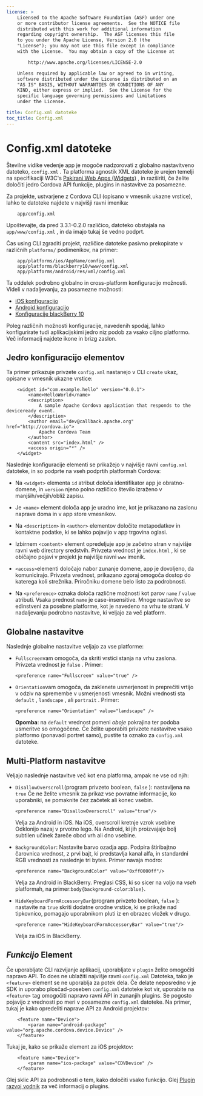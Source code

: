 ```yaml
---
license: >
    Licensed to the Apache Software Foundation (ASF) under one
    or more contributor license agreements.  See the NOTICE file
    distributed with this work for additional information
    regarding copyright ownership.  The ASF licenses this file
    to you under the Apache License, Version 2.0 (the
    "License"); you may not use this file except in compliance
    with the License.  You may obtain a copy of the License at

        http://www.apache.org/licenses/LICENSE-2.0

    Unless required by applicable law or agreed to in writing,
    software distributed under the License is distributed on an
    "AS IS" BASIS, WITHOUT WARRANTIES OR CONDITIONS OF ANY
    KIND, either express or implied.  See the License for the
    specific language governing permissions and limitations
    under the License.

title: Config.xml datoteke
toc_title: Config.xml
---
```


# Config.xml datoteke

Številne vidike vedenje app je mogoče nadzorovati z globalno nastavitveno datoteko, `config.xml` . Ta platforma agnostik XML datoteke je urejen temelji na specifikaciji W3C's [Pakirani Web Apps (Widgets)][1] , in razširiti, če želite določiti jedro Cordova API funkcije, plugins in nastavitve za posamezne.

 [1]: http://www.w3.org/TR/widgets/

Za projekte, ustvarjene z Cordova CLI (opisano v vmesnik ukazne vrstice), lahko te datoteke najdete v najvišji ravni imenika:

        app/config.xml
    

Upoštevajte, da pred 3.3.1-0.2.0 različico, datoteko obstajala na `app/www/config.xml` , in da imajo tukaj še vedno podprt.

Čas using CLI zgraditi projekt, različice datoteke pasivno prekopirate v različnih `platforms/` podimenikov, na primer:

        app/platforms/ios/AppName/config.xml
        app/platforms/blackberry10/www/config.xml
        app/platforms/android/res/xml/config.xml
    

Ta oddelek podrobno globalno in cross-platform konfiguracijo možnosti. Videli v nadaljevanju, za posamezne možnosti:

*   [iOS konfiguracijo](../guide/platforms/ios/config.html)
*   [Android konfiguracijo](../guide/platforms/android/config.html)
*   [Konfiguracije blackBerry 10](../guide/platforms/blackberry10/config.html)

Poleg različnih možnosti konfiguracije, navedenih spodaj, lahko konfigurirate tudi aplikacijskimi jedro niz podob za vsako ciljno platformo. Več informacij najdete ikone in brizg zaslon.

## Jedro konfiguracijo elementov

Ta primer prikazuje privzete `config.xml` nastanejo v CLI `create` ukaz, opisane v vmesnik ukazne vrstice:

        <widget id="com.example.hello" version="0.0.1">
            <name>HelloWorld</name>
            <description>
                A sample Apache Cordova application that responds to the deviceready event.
            </description>
            <author email="dev@callback.apache.org" href="http://cordova.io">
                Apache Cordova Team
            </author>
            <content src="index.html" />
            <access origin="*" />
        </widget>
    

Naslednje konfiguracije elementi se prikažejo v najvišje ravni `config.xml` datoteke, in so podprte na vseh podprtih platformah Cordova:

*   Na `<widget>` elementa `id` atribut določa identifikator app je obratno-domene, in `version` njeno polno različico število izraženo v manjših/večjih/obliž zapisu.

*   Je `<name>` element določa app je uradno ime, kot je prikazano na zaslonu naprave doma in v app store vmesnikov.

*   Na `<description>` in `<author>` elementov določite metapodatkov in kontaktne podatke, ki se lahko pojavijo v app trgovina oglasi.

*   Izbirnem `<content>` element opredeljuje app je začetno stran v najvišje ravni web directory sredstvih. Privzeta vrednost je `index.html` , ki se običajno pojavi v projekt je najvišje ravni `www` imenik.

*   `<access>`elementi določajo nabor zunanje domene, app je dovoljeno, da komunicirajo. Privzeta vrednost, prikazano zgoraj omogoča dostop do katerega koli strežnika. Priročniku domene belo listo za podrobnosti.

*   Na `<preference>` oznaka določa različne možnosti kot parov `name` / `value` atributi. Vsaka prednost `name` je case-insensitive. Mnoge nastavitve so edinstveni za posebne platforme, kot je navedeno na vrhu te strani. V nadaljevanju podrobno nastavitve, ki veljajo za več platform.

## Globalne nastavitve

Naslednje globalne nastavitve veljajo za vse platforme:

*   `Fullscreen`vam omogoča, da skriti vrstici stanja na vrhu zaslona. Privzeta vrednost je `false` . Primer:
    
        <preference name="Fullscreen" value="true" />
        

*   `Orientation`vam omogoča, da zaklenete usmerjenost in preprečiti vrtijo v odziv na spremembe v usmerjenosti vmesnik. Možni vrednosti sta `default` , `landscape` , ali `portrait` . Primer:
    
        <preference name="Orientation" value="landscape" />
        
    
    **Opomba**: na `default` vrednost pomeni *oboje* pokrajina ter podoba usmeritve so omogočene. Če želite uporabiti privzete nastavitve vsako platformo (ponavadi portret samo), pustite ta oznako za `config.xml` datoteke.

## Multi-Platform nastavitve

Veljajo naslednje nastavitve več kot ena platforma, ampak ne vse od njih:

*   `DisallowOverscroll`(program privzeto boolean, `false` ): nastavljena na `true` Če ne želite vmesnik za prikaz vse povratne informacije, ko uporabniki, se pomaknite čez začetek ali konec vsebin.
    
        <preference name="DisallowOverscroll" value="true"/>
        
    
    Velja za Android in iOS. Na iOS, overscroll kretnje vzrok vsebine Odklonijo nazaj v prvotno lego. Na Android, ki jih proizvajajo bolj subtilen učinek žareče obod vrh ali dno vsebine.

*   `BackgroundColor`: Nastavite barvo ozadja app. Podpira štiribajtno čarovnica vrednost, z prvi bajt, ki predstavlja kanal alfa, in standardni RGB vrednosti za naslednje tri bytes. Primer navaja modro:
    
        <preference name="BackgroundColor" value="0xff0000ff"/>
        
    
    Velja za Android in BlackBerry. Preglasi CSS, ki so sicer na voljo na *vseh* platformah, na primer:`body{background-color:blue}`.

*   `HideKeyboardFormAccessoryBar`(program privzeto boolean, `false` ): nastavite na `true` skriti dodatne orodne vrstice, ki se prikaže nad tipkovnico, pomagajo uporabnikom pluti iz en obrazec vložek v drugo.
    
        <preference name="HideKeyboardFormAccessoryBar" value="true"/>
        
    
    Velja za iOS in BlackBerry.

## *Funkcijo* Element

Če uporabljate CLI razvijanje aplikacij, uporabljate v `plugin` želite omogočiti napravo API. To does ne ublažiti najvišje ravni `config.xml` Datoteka, tako je `<feature>` element se ne uporablja za potek dela. Če delate neposredno v je SDK in uporabo plosčad-poseben `config.xml` datoteke kot vir, uporabite na `<feature>` tag omogočiti napravo ravni API in zunanjih plugins. Se pogosto pojavijo z vrednosti po meri v posamezne `config.xml` datoteke. Na primer, tukaj je kako opredeliti naprave API za Android projektov:

        <feature name="Device">
            <param name="android-package" value="org.apache.cordova.device.Device" />
        </feature>
    

Tukaj je, kako se prikaže element za iOS projektov:

        <feature name="Device">
            <param name="ios-package" value="CDVDevice" />
        </feature>
    

Glej sklic API za podrobnosti o tem, kako določiti vsako funkcijo. Glej [Plugin razvoj vodnik](../guide/hybrid/plugins/index.html) za več informacij o plugins.